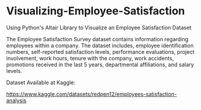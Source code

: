 # Visualizing-Employee-Satisfaction
Using Python's Altair Library to Visualize an Employee Satisfaction Dataset

The Employee Satisfaction Survey dataset contains information regarding employees within a company. The dataset includes, employee identification numbers, self-reported satisfaction levels, performance evaluations, project involvement, work hours, tenure with the company, work accidents, promotions received in the last 5 years, departmental affiliations, and salary levels. 

Dataset Available at Kaggle:

https://www.kaggle.com/datasets/redpen12/employees-satisfaction-analysis
